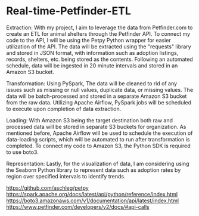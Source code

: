 # Real-time-Petfinder-ETL

Extraction:
With my project, I aim to leverage the data from Petfinder.com to create an ETL for animal shelters through the Petfinder API. To connect my code to the API, I will be using the Petpy Python wrapper for easier utilization of the API.
The data will be extracted using the "requests" library and stored in JSON format, with information such as adoption listings, records, shelters, etc. being stored as the contents. Following an automated schedule, data will be ingested in 20 minute intervals and stored in an Amazon S3 bucket.

Transformation:
Using PySpark, The data will be cleaned to rid of any issues such as missing or null values, duplicate data, or missing values. The data will be batch-processed and stored in a separate Amazon S3 bucket from the raw data. Utilizing Apache Airflow, PySpark jobs will be scheduled to execute upon completion of data extraction. 

Loading:
With Amazon S3 being the target destination both raw and processed data will be stored in separate S3 buckets for organization. As mentioned before, Apache Airflow will be used to schedule the execution of data-loading scripts, which will be automated to run after transformation is completed. To connect my code to Amazon S3, the Python SDK is required to use boto3.

Representation:
Lastly, for the visualization of data, I am considering using the Seaborn Python library to represent data such as adoption rates by region over specified intervals to identify trends.

https://github.com/aschleg/petpy
https://spark.apache.org/docs/latest/api/python/reference/index.html
https://boto3.amazonaws.com/v1/documentation/api/latest/index.html
https://www.petfinder.com/developers/v2/docs/#api-calls
